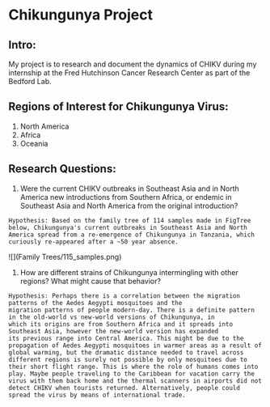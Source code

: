 
# Chikungunya Project
## Intro:
  My project is to research and document the dynamics of CHIKV during my internship at the Fred Hutchinson Cancer Research Center as part of the Bedford Lab.
## Regions of Interest for Chikungunya Virus:
  1. North America 
  2. Africa
  3. Oceania 

## Research Questions:
  1. Were the current CHIKV outbreaks in Southeast Asia and in North America new introductions from Southern Africa, or
  endemic in Southeast Asia and North America from the original introduction?
  
    Hypothesis: Based on the family tree of 114 samples made in FigTree below, Chikungunya's current outbreaks in Southeast Asia and North America spread from a re-emergence of Chikungunya in Tanzania, which curiously re-appeared after a ~50 year absence. 

  ![](Family Trees/115_samples.png)  

  1. How are different strains of Chikungunya intermingling with other regions? What might cause that behavior?
    
    Hypothesis: Perhaps there is a correlation between the migration patterns of the Aedes Aegypti mosquitoes and the 
    migration patterns of people modern-day. There is a definite pattern in the old-world vs new-world versions of Chikungunya, in
    which its origins are from Southern Africa and it spreads into Southeast Asia, however the new-world version has expanded
    its previous range into Central America. This might be due to the propagation of Aedes Aegypti mosquitoes in warmer areas as a result of global warming, but the dramatic distance needed to travel across different regions is surely not possible by only mosquitoes due to their short flight range. This is where the role of humans comes into play. Maybe people traveling to the Caribbean for vacation carry the virus with them back home and the thermal scanners in airports did not detect CHIKV when tourists returned. Alternatively, people could spread the virus by means of international trade.
 
